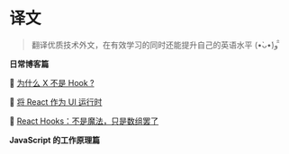 # 译文

> 翻译优质技术外文，在有效学习的同时还能提升自己的英语水平 (•̀ᴗ•́)و ̑̑

**日常博客篇**

:thought_balloon:  [为什么 X 不是 Hook ?](./why-isnt-x-a-hook.md)

:thought_balloon:  [将 React 作为 UI 运行时](./react-as-a-ui-runtime.md)

:thought_balloon:  [React Hooks：不是魔法，只是数组罢了](./react-hooks-not-magic-just-arrays.md)

**JavaScript 的工作原理篇**

